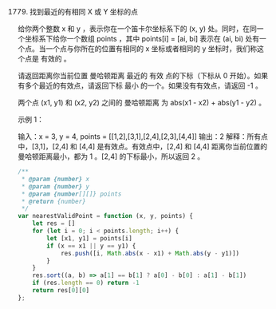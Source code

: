 1779. 找到最近的有相同 X 或 Y 坐标的点

给你两个整数 x 和 y ，表示你在一个笛卡尔坐标系下的 (x, y) 处。同时，在同一个坐标系下给你一个数组 points ，其中 points[i] = [ai, bi] 表示在 (ai, bi) 处有一个点。当一个点与你所在的位置有相同的 x 坐标或者相同的 y 坐标时，我们称这个点是 有效的 。

请返回距离你当前位置 曼哈顿距离 最近的 有效 点的下标（下标从 0 开始）。如果有多个最近的有效点，请返回下标 最小 的一个。如果没有有效点，请返回 -1 。

两个点 (x1, y1) 和 (x2, y2) 之间的 曼哈顿距离 为 abs(x1 - x2) + abs(y1 - y2) 。

 

示例 1：

输入：x = 3, y = 4, points = [[1,2],[3,1],[2,4],[2,3],[4,4]]
输出：2
解释：所有点中，[3,1]，[2,4] 和 [4,4] 是有效点。有效点中，[2,4] 和 [4,4] 距离你当前位置的曼哈顿距离最小，都为 1 。[2,4] 的下标最小，所以返回 2 。

```js
/**
 * @param {number} x
 * @param {number} y
 * @param {number[][]} points
 * @return {number}
 */
var nearestValidPoint = function (x, y, points) {
    let res = []
    for (let i = 0; i < points.length; i++) {
        let [x1, y1] = points[i]
        if (x == x1 || y == y1) {
            res.push([i, Math.abs(x - x1) + Math.abs(y - y1)])
        }
    }
    res.sort((a, b) => a[1] == b[1] ? a[0] - b[0] : a[1] - b[1])
    if (res.length == 0) return -1
    return res[0][0]
};